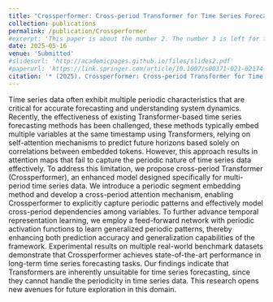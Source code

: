 ```yaml
---
title: "Crossperformer: Cross-period Transformer for Time Series Forecasting"
collection: publications
permalink: /publication/Crossperformer
#excerpt: 'This paper is about the number 2. The number 3 is left for future work.'
date: 2025-05-16
venue: 'Submitted'
#slidesurl: 'http://academicpages.github.io/files/slides2.pdf'
#paperurl: 'https://link.springer.com/article/10.1007/s00371-021-02174-7'
citation: '* (2025). Crossperformer: Cross-period Transformer for Time Series Forecasting. (Submitted)'
---
```


Time series data often exhibit multiple periodic characteristics that are critical for accurate forecasting and understanding system dynamics. Recently, the effectiveness of existing Transformer-based time series forecasting methods has been challenged, these methods typically embed multiple variables at the same timestamp using Transformers, relying on self-attention mechanisms to predict future horizons based solely on correlations between embedded tokens. However, this approach results in attention maps that fail to capture the periodic nature of time series data effectively. To address this limitation, we propose cross-period Transformer (Crossperformer), an enhanced model designed specifically for multi-period time series data. We introduce a periodic segment embedding method and develop a cross-period attention mechanism, enabling Crossperformer to explicitly capture periodic patterns and effectively model cross-period dependencies among variables. To further advance temporal representation learning, we employ a feed-forward network with periodic activation functions to learn generalized periodic patterns, thereby enhancing both prediction accuracy and generalization capabilities of the framework. Experimental results on multiple real-world benchmark datasets demonstrate that Crossperformer achieves state-of-the-art performance in long-term time series forecasting tasks. Our findings indicate that Transformers are inherently unsuitable for time series forecasting, since they cannot handle the periodicity in time series data. This research opens new avenues for future exploration in this domain.
